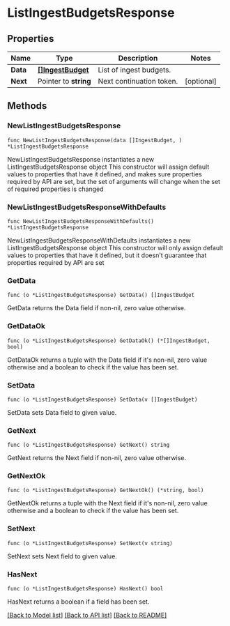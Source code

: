 # ListIngestBudgetsResponse

## Properties

Name | Type | Description | Notes
------------ | ------------- | ------------- | -------------
**Data** | [**[]IngestBudget**](IngestBudget.md) | List of ingest budgets. | 
**Next** | Pointer to **string** | Next continuation token. | [optional] 

## Methods

### NewListIngestBudgetsResponse

`func NewListIngestBudgetsResponse(data []IngestBudget, ) *ListIngestBudgetsResponse`

NewListIngestBudgetsResponse instantiates a new ListIngestBudgetsResponse object
This constructor will assign default values to properties that have it defined,
and makes sure properties required by API are set, but the set of arguments
will change when the set of required properties is changed

### NewListIngestBudgetsResponseWithDefaults

`func NewListIngestBudgetsResponseWithDefaults() *ListIngestBudgetsResponse`

NewListIngestBudgetsResponseWithDefaults instantiates a new ListIngestBudgetsResponse object
This constructor will only assign default values to properties that have it defined,
but it doesn't guarantee that properties required by API are set

### GetData

`func (o *ListIngestBudgetsResponse) GetData() []IngestBudget`

GetData returns the Data field if non-nil, zero value otherwise.

### GetDataOk

`func (o *ListIngestBudgetsResponse) GetDataOk() (*[]IngestBudget, bool)`

GetDataOk returns a tuple with the Data field if it's non-nil, zero value otherwise
and a boolean to check if the value has been set.

### SetData

`func (o *ListIngestBudgetsResponse) SetData(v []IngestBudget)`

SetData sets Data field to given value.


### GetNext

`func (o *ListIngestBudgetsResponse) GetNext() string`

GetNext returns the Next field if non-nil, zero value otherwise.

### GetNextOk

`func (o *ListIngestBudgetsResponse) GetNextOk() (*string, bool)`

GetNextOk returns a tuple with the Next field if it's non-nil, zero value otherwise
and a boolean to check if the value has been set.

### SetNext

`func (o *ListIngestBudgetsResponse) SetNext(v string)`

SetNext sets Next field to given value.

### HasNext

`func (o *ListIngestBudgetsResponse) HasNext() bool`

HasNext returns a boolean if a field has been set.


[[Back to Model list]](../README.md#documentation-for-models) [[Back to API list]](../README.md#documentation-for-api-endpoints) [[Back to README]](../README.md)


